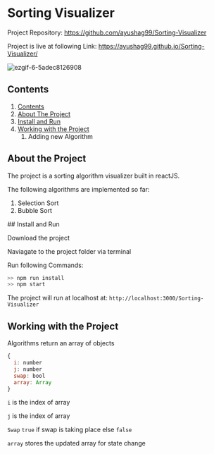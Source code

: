 # Sorting Visualizer

Project Repository: https://github.com/ayushag99/Sorting-Visualizer

Project is live at following Link: https://ayushag99.github.io/Sorting-Visualizer/

![ezgif-6-5adec8126908](/Users/ayush/Desktop/Project/sorting_visualizer/assets/ezgif-6-5adec8126908.gif)

<div id = "contents"></div>

## Contents

1. [Contents](#contents)
2. [About The Project](#about-the-project)
3. [Install and Run](#name)
4. [Working with the Project](#working-with-the-project)
   1. Adding new Algorithm

<div id = "about-the-project"></div>

## About the Project

The project is a sorting algorithm visualizer built in reactJS.

The following algorithms are implemented so far:

1. Selection Sort
2. Bubble Sort

<div id = "name"></div>
## Install and Run

Download the project

Naviagate to the project folder via terminal

Run following Commands:

```bash
>> npm run install
>> npm start
```

The project will run at localhost at: `http://localhost:3000/Sorting-Visualizer`

<div id = "working-with-the-project"></div>

## Working with the Project

Algorithms return an array of objects

```javascript
{
  i: number
  j: number
  swap: bool
  array: Array
}
```

`i`  is the index of array 

`j`  is the index of array 

`Swap` `true` if swap is taking place else `false`

`array` stores the updated array for state change